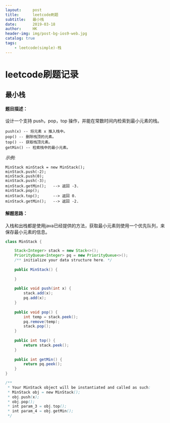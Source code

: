 ```yaml
---
layout:     post
title:      leetcode刷题
subtitle:   最小栈
date:       2019-03-18
author:     HK
header-img: img/post-bg-ios9-web.jpg
catalog: true
tags:
    - leetcode(simple)-栈
---
```

# leetcode刷题记录
## 最小栈

#### 题目描述：
设计一个支持 push，pop，top 操作，并能在常数时间内检索到最小元素的栈。

    push(x) -- 将元素 x 推入栈中。
    pop() -- 删除栈顶的元素。
    top() -- 获取栈顶元素。
    getMin() -- 检索栈中的最小元素。


*示例:*

    MinStack minStack = new MinStack();
    minStack.push(-2);
    minStack.push(0);
    minStack.push(-3);
    minStack.getMin();   --> 返回 -3.
    minStack.pop();
    minStack.top();      --> 返回 0.
    minStack.getMin();   --> 返回 -2.
    
#### 解题思路：
入栈和出栈都是使用java已经提供的方法，获取最小元素则使用一个优先队列，来保存最小元素的信息。
```java
class MinStack {

    Stack<Integer> stack = new Stack<>();
    PriorityQueue<Integer> pq = new PriorityQueue<>(); 
    /** initialize your data structure here. */
    
    public MinStack() {
        
    }
    
    public void push(int x) {
        stack.add(x);
        pq.add(x);
    }
    
    public void pop() {
        int temp = stack.peek();
        pq.remove(temp);
        stack.pop();
    }
    
    public int top() {
        return stack.peek();
    }
    
    public int getMin() {
        return pq.peek();
    }
}

/**
 * Your MinStack object will be instantiated and called as such:
 * MinStack obj = new MinStack();
 * obj.push(x);
 * obj.pop();
 * int param_3 = obj.top();
 * int param_4 = obj.getMin();
 */
 ```
